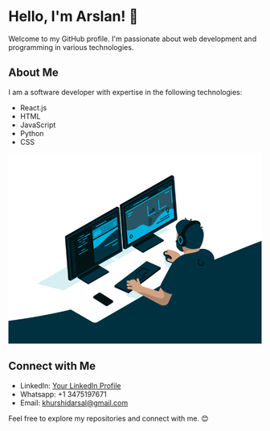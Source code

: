 # Hello, I'm Arslan! 👋

Welcome to my GitHub profile. I'm passionate about web development and programming in various technologies.

## About Me

I am a software developer with expertise in the following technologies:

- React.js
- HTML
- JavaScript
- Python
- CSS

![Code in Action](https://github.com/evilgenius786/evilgenius786/blob/main/code.gif)

## Connect with Me

- LinkedIn: [Your LinkedIn Profile](https://www.linkedin.com/in/your-linkedin-profile)
- Whatsapp: +1 3475197671
- Email: khurshidarsal@gmail.com



Feel free to explore my repositories and connect with me. 😊
